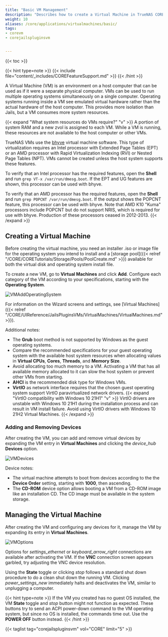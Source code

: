 ```yaml
---
title: "Basic VM Management"
description: "Describes how to create a Virtual Machine in TrueNAS CORE."
weight: 10
aliases: /core/applications/virtualmachines/basic/
tags:
- corevm
- corejailspluginsvm


---
```


{{< toc >}}

{{< hint type=note >}}
{{< include file="content/_includes/COREFeatureSupport.md" >}}
{{< /hint >}}

A Virtual Machine (VM) is an environment on a host computer that can be used as if it were a separate physical computer.
VMs can be used to run multiple operating systems simultaneously on a single computer.
Operating systems running inside a VM see emulated virtual hardware rather than the actual hardware of the host computer.
This provides more isolation than Jails, but a VM consumes more system resources.

{{< expand "What system resources do VMs require?" "v" >}}
A portion of system RAM and a new zvol is assigned to each VM.
While a VM is running, these resources are not available to the host computer or other VMs.

TrueNAS VMs use the [bhyve](https://bhyve.org/) virtual machine software.
This type of virtualization requires an Intel processor with Extended Page Tables (EPT) or an AMD processor with Rapid Virtualization Indexing (RVI) or Nested Page Tables (NPT).
VMs cannot be created unless the host system supports these features.

To verify that an Intel processor has the required features, open the **Shell** and run `grep VT-x /var/run/dmesg.boot`.
If the EPT and UG features are shown, this processor can be used with bhyve.

To verify that an AMD processor has the required features, open the **Shell** and run `grep POPCNT /var/run/dmesg.boot`.
If the output shows the POPCNT feature, this processor can be used with bhyve.
Note that AMD K10 "Kuma" processors include POPCNT but do not support NRIS, which is required for use with bhyve.
Production of these processors ceased in 2012-2013.
{{< /expand >}}

## Creating a Virtual Machine

Before creating the virtual machine, you need an installer <file>.iso</file> or image file for the operating system you intend to install and a [storage pool]({{< relref "/CORE/CORETutorials/Storage/Pools/PoolCreate.md" >}}) available for both the virtual disk and operating system install file.

To create a new VM, go to **Virtual Machines** and click **Add**.
Configure each category of the VM according to your specifications, starting with the **Operating System**.

![VMAddOperatingSystem](/images/CORE/VirtualMachines/VirtualMachinesAddOperatingSystem.png "VM Add: OS")

For information on the Wizard screens and settings, see [Virtual Machines]({{< relref "/CORE/UIReference/JailsPluginsVMs/VirtualMachines/VirtualMachines.md" >}}).

Additional notes:

* The **Grub** boot method is not supported by Windows as the guest operating systems.
* Compare the recommended specifications for your guest operating system with the available host system resources when allocating values in **Virtual CPUs**, **Cores**, **Threads**, and **Memory Size**.
* Avoid allocating too much memory to a VM.
  Activating a VM that has all available memory allocated to it can slow the host system or prevent other VMs from starting.
* **AHCI** is the recommended disk type for Windows VMs.
* **VirtIO** as network interface requires that the chosen guest operating system support VirtIO paravirtualized network drivers.
  {{< expand "VirtIO compatibility with Windows 10 21H1" "v" >}}
  VirtIO drivers are unstable with Windows 10 21H1 during the installation process and can result in VM install failure. Avoid using VirtIO drivers with Windows 10 21H2 Virtual Machines.
  {{< /expand >}}

### Adding and Removing Devices

After creating the VM, you can add and remove virtual devices by expanding the VM entry in **Virtual Machines** and clicking the <i class="material-icons" aria-hidden="true" title="Devices">device_hub</i> **Devices** option.

![VMDevices](/images/CORE/VirtualMachines/VirtualMachinesDevices.png "VM Devices")

Device notes:

* The virtual machine attempts to boot from devices according to the the **Device Order** setting, starting with **1000**, then ascending.
* The **CD-ROM** device option allows booting a VM from a CD-ROM image like an installation CD.
  The CD image must be available in the system storage.

## Managing the Virtual Machine

After creating the VM and configuring any devices for it, manage the VM by expanding its entry in **Virtual Machines**.

![VMOptions](/images/CORE/VirtualMachines/VirtualMachinesOptions.png "VM Options")

Options for <i class="material-icons" aria-hidden="true" title="VNC">settings_ethernet</i> or <i class="material-icons" aria-hidden="true" title="Serial">keyboard_arrow_right</i> connections are available after activating the VM.
If the **VNC** connection screen appears garbled, try adjusting the VNC device resolution.

Using the **State** toggle or clicking <i class="material-icons" aria-hidden="true" title="Stop Button">stop</i> follows a standard shut down procedure to do a clean shut down the running VM.
Clicking <i class="material-icons" aria-hidden="true" title="Power Off Button">power_settings_new</i> immediately halts and deactivates the VM, similar to unplugging a computer.

{{< hint type=note >}}
If the VM you created has no guest OS installed, the VM **State** toggle and <i class="material-icons" aria-hidden="true" title="Stop Button">stop</i> button might not function as expected.
These buttons try to send an ACPI power-down command to the VM operating system, but since no OS is installed, the commands time out.
Use the **POWER OFF** button instead.
{{< /hint >}}

{{< taglist tag="corejailspluginsvm" vol="CORE" limit="5" >}}

